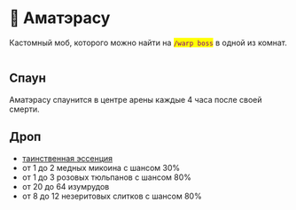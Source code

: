 # 🦊 Аматэрасу

Кастомный моб, которого можно найти на <mark style="color:purple;">`/warp boss`</mark> в одной из комнат.

<figure><img src="../../../.gitbook/assets/ninetailhuman.gif" alt=""><figcaption></figcaption></figure>

## Спаун

Аматэрасу спаунится в центре арены каждые 4 часа после своей смерти.

## Дроп

* [таинственная эссенция](../../essencii/tainstvennaya-essenciya.md)
* от 1 до 2 медных микоина с шансом 30%
* от 1 до 3 розовых тюльпанов с шансом 80%
* от 20 до 64 изумрудов
* от 8 до 12 незеритовых слитков с шансом 80%
